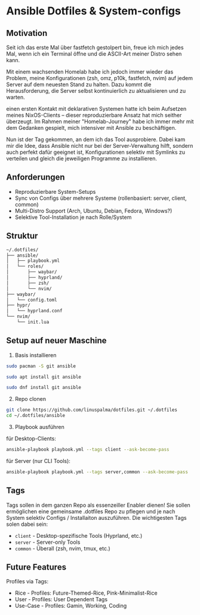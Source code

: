 # Ansible Dotfiles & System-configs

## Motivation

Seit ich das erste Mal über fastfetch gestolpert bin, freue ich mich jedes Mal, wenn ich ein Terminal öffne und die ASCII-Art meiner Distro sehen kann.

Mit einem wachsenden Homelab habe ich jedoch immer wieder das Problem, meine Konfigurationen (zsh, omz, p10k, fastfetch, nvim) auf jedem Server auf dem neuesten Stand zu halten. Dazu kommt die Herausforderung, die Server selbst kontinuierlich zu aktualisieren und zu warten.

einen ersten Kontakt mit deklarativen Systemen hatte ich beim Aufsetzen meines NixOS-Clients – dieser reproduzierbare Ansatz hat mich seither überzeugt. Im Rahmen meiner "Homelab-Journey" habe ich immer mehr mit dem Gedanken gespielt, mich intensiver mit Ansible zu beschäftigen.

Nun ist der Tag gekommen, an dem ich das Tool ausprobiere. Dabei kam mir die Idee, dass Ansible nicht nur bei der Server-Verwaltung hilft, sondern auch perfekt dafür geeignet ist, Konfigurationen selektiv mit Symlinks zu verteilen und gleich die jeweiligen Programme zu installieren.

## Anforderungen

- Reproduzierbare System-Setups
- Sync von Configs über mehrere Systeme (rollenbasiert: server, client, common)
- Multi-Distro Support (Arch, Ubuntu, Debian, Fedora, Windows?)
- Selektive Tool-Installation je nach Rolle/System

## Struktur

```txt
~/.dotfiles/
├── ansible/
│   ├── playbook.yml
│   └── roles/
│       ├── waybar/
│       ├── hyprland/
│       ├── zsh/
│       └── nvim/
├── waybar/
│   └── config.toml
├── hypr/
│   └── hyprland.conf
└── nvim/
    └── init.lua
```

## Setup auf neuer Maschine

1. Basis installieren

```bash
sudo pacman -S git ansible
```

```bash
sudo apt install git ansible
```

```bash
sudo dnf install git ansible
```

2. Repo clonen

```bash
git clone https://github.com/linuspalma/dotfiles.git ~/.dotfiles
cd ~/.dotfiles/ansible
```

3. Playbook ausführen

für Desktop-Clients:

```bash
ansible-playbook playbook.yml --tags client --ask-become-pass
```

für Server (nur CLI Tools):

```bash
ansible-playbook playbook.yml --tags server,common --ask-become-pass
```

## Tags

Tags sollen in dem ganzen Repo als essenzeiller Enabler dienen! Sie sollen ermöglichen eine gemeinsame .dotfiles Repo zu pflegen und je nach System selektiv Configs / Installaiton auszuführen.
Die wichtigesten Tags solen dabei sein:

- `client` - Desktop-spezifische Tools (Hyprland, etc.)
- `server` - Server-only Tools
- `common` - Überall (zsh, nvim, tmux, etc.)

## Future Features

Profiles via Tags:

- Rice - Profiles: Future-Themed-Rice, Pink-Minimalist-Rice
- User - Profiles: User Dependent Tags
- Use-Case - Profiles: Gamin, Working, Coding
